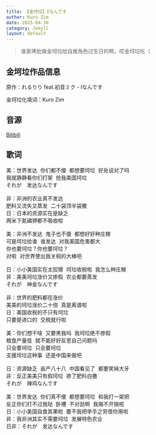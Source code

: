 ```yaml
---
title: 【金坷垃】Iなんです
author: Kuro Zim
date: 2025-04-30
category: Jekyll
layout: default
---
```


> 谁家烤批做金坷垃给自推角色过生日的啊，哎金坷垃吃（

## 金坷垃作品信息

原作：れるりり feat.初音ミク - Iなんです

金坷垃化填词：Kuro Zim

## 音源

[Bilibili](https://www.bilibili.com/video/BV1SrGrzUESS)

## 歌词

<pre>
美：世界发达 你们都不傻 都想要坷垃 好处说对了吗
我就静静看你们打架 抢我美国坷垃
それが　发达なんです

非：非洲的农业真不发达
肥料又流失又蒸发 二十袋顶半袋撒
日：日本的资源实在是缺乏
两米下氮磷钾都不吸收啦

美：非洲不发达 鬼子也不傻 都想好好种庄稼
可是坷垃给谁 谁发达 对我美国危害都大
你也要坷垃？你也要坷垃？
对啦 对世界使出我关税的大棒吧

日：小小美国实在太狡猾 坷垃收税啦 我怎么种庄稼
非：美美坷垃涨价又掺假 农业都要蒸发
それが　神金なんです

非：世界的肥料都在涨价
美美的坷垃涨价二十倍 真是离谱啦
日：美国收税的不只有坷垃
只要是进口的 交税就行啦

美：你们想干啥 又要黑我吗 我坷垃绝不掺假
粮食产量低 就不能好好反思自己问题吗
只会要坷垃 只会要坷垃
支援坷垃这种事 还是中国来做吧

日：资源缺乏 亩产八十八 中国看见了 都要笑掉大牙
非：反正美美只有假坷垃 掺了肥料白撒
それが　辣鸡なんです

美：世界发达 你们真不傻 都想要坷垃 和我打一架把
反正你们打不过我哒 卧槽 不对劲啊 我揭不开锅啦
日：小小美国自食其果啦 要不我把举手之劳借你用啦
非：我非洲其实不需要坷垃 发展特色农业
日非：それが　发达なんです
</pre>